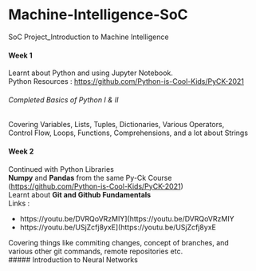 # Machine-Intelligence-SoC
SoC Project_Introduction to Machine Intelligence

#### Week 1
Learnt about Python and using Jupyter Notebook. <br>
Python Resources : https://github.com/Python-is-Cool-Kids/PyCK-2021
###### Completed Basics of Python I & II 
Covering Variables, Lists, Tuples, Dictionaries, Various Operators, <br>
Control Flow, Loops, Functions, Comprehensions, and a lot about Strings

#### Week 2
Continued with Python Libraries <br>
**Numpy** and **Pandas** from the same Py-Ck Course (https://github.com/Python-is-Cool-Kids/PyCK-2021) <br>
Learnt about **Git and Github Fundamentals** <br>
Links : 
<ul>
  <li>https://youtu.be/DVRQoVRzMIY](https://youtu.be/DVRQoVRzMIY</li>
  <li>https://youtu.be/USjZcfj8yxE](https://youtu.be/USjZcfj8yxE</li>
</ul>
Covering things like commiting changes, concept of branches, and <br>
various other git commands, remote repositories etc.<br>
##### Introduction to Neural Networks
